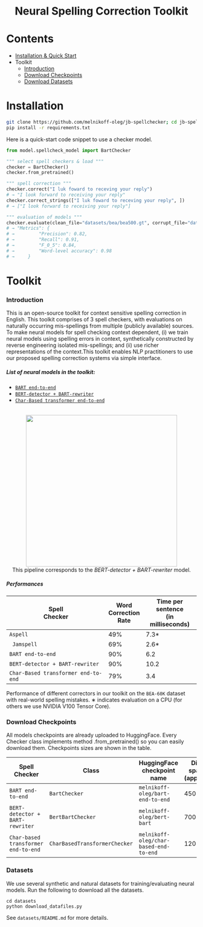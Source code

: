 <h1 align="center">
<p>Neural Spelling Correction Toolkit
</h1>

# Contents

- [Installation & Quick Start](#Installation)
- Toolkit
    - [Introduction](#Introduction)
    - [Download Checkpoints](#Download-Checkpoints)
    - [Download Datasets](#Datasets)
# Installation

```bash
git clone https://github.com/melnikoff-oleg/jb-spellchecker; cd jb-spellchecker
pip install -r requirements.txt
```

Here is a quick-start code snippet to use a checker model.

```python
from model.spellcheck_model import BartChecker

""" select spell checkers & load """
checker = BartChecker()
checker.from_pretrained()

""" spell correction """
checker.correct("I luk foward to receving your reply")
# → "I look forward to receiving your reply"
checker.correct_strings(["I luk foward to receving your reply", ])
# → ["I look forward to receiving your reply"]

""" evaluation of models """
checker.evaluate(clean_file="datasets/bea/bea500.gt", corrupt_file="datasets/bea/bea500.noise")
# → "Metrics": {
# →         "Precision": 0.82,
# →         "Recall": 0.91,
# →         "F_0_5": 0.84,
# →         "Word-level accuracy": 0.98
# →     }
```

# Toolkit

### Introduction

This is an open-source toolkit for context sensitive spelling correction in English. This toolkit comprises of 3
spell checkers, with evaluations on naturally occurring mis-spellings from multiple (publicly available) sources. To
make neural models for spell checking context dependent, (i) we train neural models using spelling errors in context,
synthetically constructed by reverse engineering isolated mis-spellings; and  (ii) use richer representations of the
context.This toolkit enables NLP practitioners to use our proposed spelling correction systems via
simple interface.


##### List of neural models in the toolkit:

- [```BART end-to-end```](https://drive.google.com/file/d/14XiDY4BJ144fVGE2cfWfwyjnMwBcwhNa/view?usp=sharing)
- [```BERT-detector + BART-rewriter```](https://drive.google.com/file/d/1OvbkdBXawnefQF1d-tUrd9lxiAH1ULtr/view?usp=sharing)
- [```Char-Based transformer end-to-end```](https://drive.google.com/file/d/19ZhWvBaZqrsP5cGqBJdFPtufdyBqQprI/view?usp=sharing)

<p align="center">
    <br>
    <img src="https://github.com/melnikoff-oleg/jb-spellchcker/blob/main/images/bert-bart-model.png?raw=true" width="400"/>
    <br>
    This pipeline corresponds to the <i>BERT-detector + BART-rewriter</i> model.
<p>

##### Performances

| Spell<br>Checker    | Word<br>Correction <br>Rate | Time per<br>sentence <br>(in milliseconds) |
|-------------------------------------|-----------------------|--------------------------------------|
| ```Aspell```                        | 49%                  | 7.3*                                 |
| ``` Jamspell```                     | 69%                | 2.6*                                 |
| ```BART end-to-end```                      | 90%                  | 6.2                                  |
| ```BERT-detector + BART-rewriter```                       | 90%                  | 10.2                                  |
| ```Char-Based transformer end-to-end```                   | 79%                  | 3.4                                  |

Performance of different correctors in our toolkit on the  ```BEA-60K```  dataset with real-world spelling
mistakes. ∗ indicates evaluation on a CPU (for others we use NVIDIA V100 Tensor Core).

### Download Checkpoints

All models checkpoints are already uploaded to HuggingFace. Every Checker class implements method .from_pretrained() so you can easily download them.
Checkpoints sizes are shown in the table.

| Spell Checker                       | Class               | HuggingFace checkpoint name             | Disk space (approx.) |
|-------------------------------------|---------------------|-----------------------------|----------------------|
| ```BART end-to-end```                      | `BartChecker`    | `melnikoff-oleg/bart-end-to-end`    | 450 MB               |
| ```BERT-detector + BART-rewriter```                       | `BertBartChecker`     | `melnikoff-oleg/bert-bart`       | 700 MB               |
| ```Char-based transformer end-to-end```                   | `CharBasedTransformerChecker` | `melnikoff-oleg/char-based-end-to-end`   | 120 MB               |



### Datasets

We use several synthetic and natural datasets for training/evaluating neural models. Run the following to download all the datasets.

```
cd datasets
python download_datafiles.py
```

See ```datasets/README.md``` for more details.
